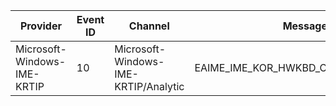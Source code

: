 Provider                     |  Event ID  |  Channel                               |  Message
-----------------------------|------------|----------------------------------------|----------------------------------------
Microsoft-Windows-IME-KRTIP  |  10        |  Microsoft-Windows-IME-KRTIP/Analytic  |  EAIME_IME_KOR_HWKBD_CandUIProcess_Info